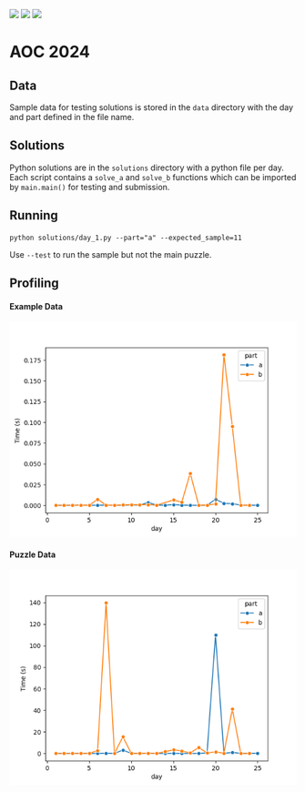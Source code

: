 ![](https://img.shields.io/badge/day%20%F0%9F%93%85-22-blue)
![](https://img.shields.io/badge/stars%20%E2%AD%90-45-yellow)
![](https://img.shields.io/badge/days%20completed-25-red)

# AOC 2024

## Data

Sample data for testing solutions is stored in the `data` directory with the day and part defined in the file name.

## Solutions

Python solutions are in the `solutions` directory with a python file per day. Each script contains a `solve_a` and
`solve_b` functions which can be imported by `main.main()` for testing and submission.

## Running

```shell
python solutions/day_1.py --part="a" --expected_sample=11
```

Use `--test` to run the sample but not the main puzzle.

## Profiling

#### Example Data

![Example Data](example_profiling.png)

#### Puzzle Data

![Puzzle Data](puzzle_profiling.png)
